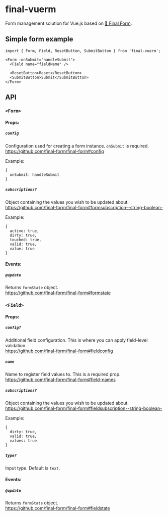 # final-vuerm

Form management solution for Vue.js based on [:checkered_flag: Final Form](https://www.npmjs.com/package/final-form).




## Simple form example

```vue
import { Form, Field, ResetButton, SubmitButton } from 'final-vuerm';

<Form :onSubmit="handleSubmit">
  <Field name="fieldName" />
  
  <ResetButton>Reset</ResetButton>
  <SubmitButton>Submit</SubmitButton>
</Form>

```




## API




### `<Form>`

#### Props:

##### `config`

Configuration used for creating a form instance. `onSubmit` is required.  
https://github.com/final-form/final-form#config

Example:
```vue
{
  onSubmit: handleSubmit
}
```

##### `subscriptions?`

Object containing the values you wish to be updated about.  
https://github.com/final-form/final-form#formsubscription--string-boolean-

Example:
```vue
{
  active: true,
  dirty: true,
  touched: true,
  valid: true,
  value: true
}
```

#### Events:

##### `@update`

Returns `formState` object.  
https://github.com/final-form/final-form#formstate




### `<Field>`

#### Props:

##### `config?`

Additional field configuration. This is where you can apply field-level validation.  
https://github.com/final-form/final-form#fieldconfig

##### `name`

Name to register field values to. This is a required prop.  
https://github.com/final-form/final-form#field-names

##### `subscriptions?`

Object containing the values you wish to be updated about.  
https://github.com/final-form/final-form#fieldsubscription--string-boolean-

Example:
```vue
{
  dirty: true,
  valid: true,
  values: true
}
```

##### `type?`

Input type. Default is `text`.

#### Events:

##### `@update`

Returns `formState` object.  
https://github.com/final-form/final-form#fieldstate